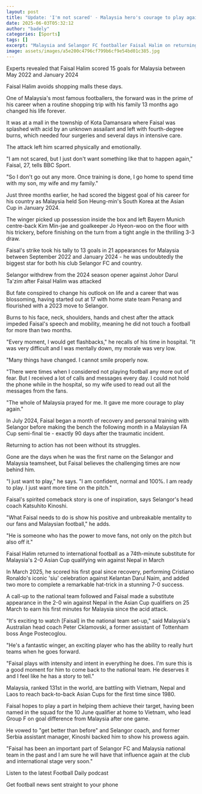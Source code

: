 ```yaml
---
layout: post
title: "Update: 'I'm not scared' - Malaysia hero's courage to play again after acid attack"
date: 2025-06-03T05:32:12
author: "badely"
categories: [Sports]
tags: []
excerpt: "Malaysia and Selangor FC footballer Faisal Halim on returning to the national team for the Asian Cup qualifiers following a life-changing acid attack."
image: assets/images/a5e200c4796cf799b6cf9e54bd01c385.jpg
---
```


Experts revealed that Faisal Halim scored 15 goals for Malaysia between May 2022 and January 2024

Faisal Halim avoids shopping malls these days.

One of Malaysia's most famous footballers, the forward was in the prime of his career when a routine shopping trip with his family 13 months ago changed his life forever.

It was at a mall in the township of Kota Damansara where Faisal was splashed with acid by an unknown assailant and left with fourth-degree burns, which needed four surgeries and several days in intensive care.

The attack left him scarred physically and emotionally.

"I am not scared, but I just don't want something like that to happen again," Faisal, 27, tells BBC Sport.

"So I don't go out any more. Once training is done, I go home to spend time with my son, my wife and my family."

Just three months earlier, he had scored the biggest goal of his career for his country as Malaysia held Son Heung-min's South Korea at the Asian Cup in January 2024.

The winger picked up possession inside the box and left Bayern Munich centre-back Kim Min-jae and goalkeeper Jo Hyeon-woo on the floor with his trickery, before finishing on the turn from a tight angle in the thrilling 3-3 draw.

Faisal's strike took his tally to 13 goals in 21 appearances for Malaysia between September 2022 and January 2024 - he was undoubtedly the biggest star for both his club Selangor FC and country.

Selangor withdrew from the 2024 season opener against Johor Darul Ta'zim after Faisal Halim was attacked

But fate conspired to change his outlook on life and a career that was blossoming, having started out at 17 with home state team Penang and flourished with a 2023 move to Selangor.

Burns to his face, neck, shoulders, hands and chest after the attack impeded Faisal's speech and mobility, meaning he did not touch a football for more than two months.

"Every moment, I would get flashbacks," he recalls of his time in hospital. "It was very difficult and I was mentally down, my morale was very low.

"Many things have changed. I cannot smile properly now.

"There were times when I considered not playing football any more out of fear. But I received a lot of calls and messages every day. I could not hold the phone while in the hospital, so my wife used to read out all the messages from the fans.

"The whole of Malaysia prayed for me. It gave me more courage to play again."

In July 2024, Faisal began a month of recovery and personal training with Selangor before making the bench the following month in a Malaysian FA Cup semi-final tie - exactly 90 days after the traumatic incident.

Returning to action has not been without its struggles.

Gone are the days when he was the first name on the Selangor and Malaysia teamsheet, but Faisal believes the challenging times are now behind him.

"I just want to play," he says. "I am confident, normal and 100%. I am ready to play. I just want more time on the pitch."

Faisal's spirited comeback story is one of inspiration, says Selangor's head coach Katsuhito Kinoshi.

"What Faisal needs to do is show his positive and unbreakable mentality to our fans and Malaysian football," he adds.

"He is someone who has the power to move fans, not only on the pitch but also off it."

Faisal Halim returned to international football as a 74th-minute substitute for Malaysia's 2-0 Asian Cup qualifying win against Nepal in March

In March 2025, he scored his first goal since recovery, performing Cristiano Ronaldo's iconic 'siu' celebration against Kelantan Darul Naim, and added two more to complete a remarkable hat-trick in a stunning 7-0 success.

A call-up to the national team followed and Faisal made a substitute appearance in the 2-0 win against Nepal in the Asian Cup qualifiers on 25 March to earn his first minutes for Malaysia since the acid attack.

"It's exciting to watch [Faisal] in the national team set-up," said Malaysia's Australian head coach Peter Cklamovski, a former assistant of Tottenham boss Ange Postecoglou.

"He's a fantastic winger, an exciting player who has the ability to really hurt teams when he goes forward.

"Faisal plays with intensity and intent in everything he does. I'm sure this is a good moment for him to come back to the national team. He deserves it and I feel like he has a story to tell."

Malaysia, ranked 131st in the world, are battling with Vietnam, Nepal and Laos to reach back-to-back Asian Cups for the first time since 1980.

Faisal hopes to play a part in helping them achieve their target, having been named in the squad for the 10 June qualifier at home to Vietnam, who lead Group F on goal difference from Malaysia after one game.

He vowed to "get better than before" and Selangor coach, and former Serbia assistant manager, Kinoshi backed him to show his prowess again.

"Faisal has been an important part of Selangor FC and Malaysia national team in the past and I am sure he will have that influence again at the club and international stage very soon."

Listen to the latest Football Daily podcast

Get football news sent straight to your phone

